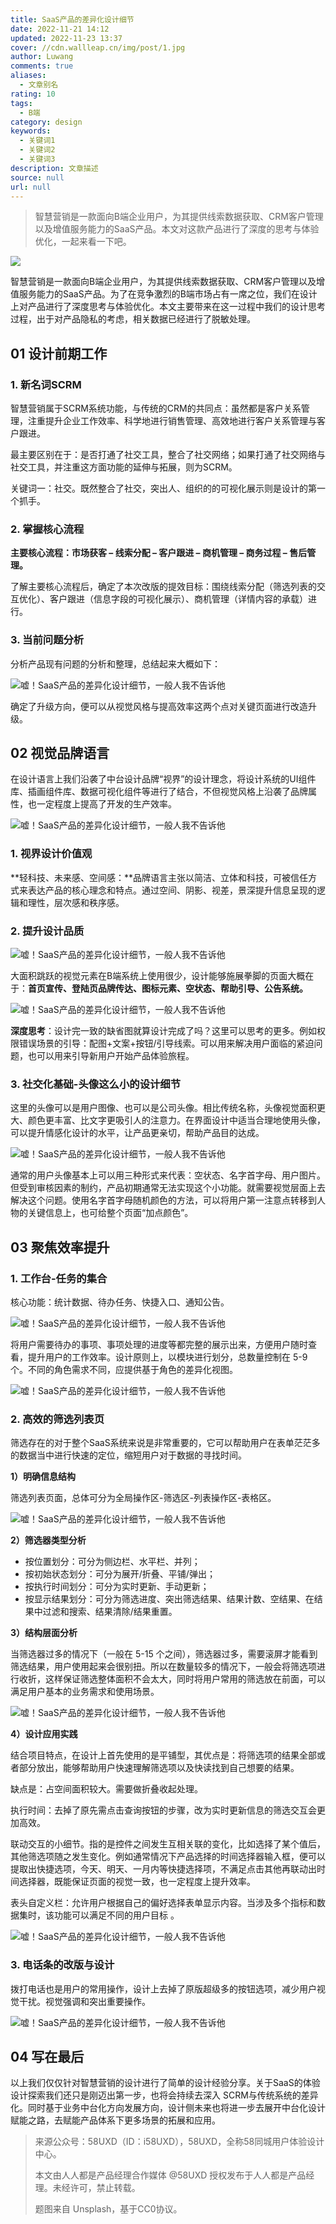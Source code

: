 ```yaml
---
title: SaaS产品的差异化设计细节
date: 2022-11-21 14:12
updated: 2022-11-23 13:37
cover: //cdn.wallleap.cn/img/post/1.jpg
author: Luwang
comments: true
aliases:
  - 文章别名
rating: 10
tags:
  - B端
category: design
keywords:
  - 关键词1
  - 关键词2
  - 关键词3
description: 文章描述
source: null
url: null
---
```


> 智慧营销是一款面向B端企业用户，为其提供线索数据获取、CRM客户管理以及增值服务能力的SaaS产品。本文对这款产品进行了深度的思考与体验优化，一起来看一下吧。

![](https://cdn.wallleap.cn/img/pic/illustrtion/202211211416852.png)

智慧营销是一款面向B端企业用户，为其提供线索数据获取、CRM客户管理以及增值服务能力的SaaS产品。为了在竞争激烈的B端市场占有一席之位，我们在设计上对产品进行了深度思考与体验优化。本文主要带来在这一过程中我们的设计思考过程，出于对产品隐私的考虑，相关数据已经进行了脱敏处理。

## 01 设计前期工作

### 1. 新名词SCRM

智慧营销属于SCRM系统功能，与传统的CRM的共同点：虽然都是客户关系管理，注重提升企业工作效率、科学地进行销售管理、高效地进行客户关系管理与客户跟进。

最主要区别在于：是否打通了社交工具，整合了社交网络；如果打通了社交网络与社交工具，并注重这方面功能的延伸与拓展，则为SCRM。

关键词一：社交。既然整合了社交，突出人、组织的的可视化展示则是设计的第一个抓手。

### 2. 掌握核心流程

**主要核心流程：市场获客 – 线索分配 – 客户跟进 – 商机管理 – 商务过程 – 售后管理。**

了解主要核心流程后，确定了本次改版的提效目标：围绕线索分配（筛选列表的交互优化）、客户跟进（信息字段的可视化展示）、商机管理（详情内容的承载）进行。

### 3. 当前问题分析

分析产品现有问题的分析和整理，总结起来大概如下：

![嘘！SaaS产品的差异化设计细节，一般人我不告诉他](https://cdn.wallleap.cn/img/pic/illustrtion/202211211416854.jpeg)

确定了升级方向，便可以从视觉风格与提高效率这两个点对关键页面进行改造升级。

## 02 视觉品牌语言

在设计语⾔上我们沿袭了中台设计品牌“视界”的设计理念，将设计系统的UI组件库、插画组件库、数据可视化组件等进行了结合，不但视觉风格上沿袭了品牌属性，也一定程度上提高了开发的生产效率。

![嘘！SaaS产品的差异化设计细节，一般人我不告诉他](https://cdn.wallleap.cn/img/pic/illustrtion/202211211416855.png)

### 1. 视界设计价值观

**轻科技、未来感、空间感：**品牌语言主张以简洁、立体和科技，可被信任方式来表达产品的核心理念和特点。通过空间、阴影、视差，景深提升信息呈现的逻辑和理性，层次感和秩序感。

### 2. 提升设计品质

![嘘！SaaS产品的差异化设计细节，一般人我不告诉他](https://cdn.wallleap.cn/img/pic/illustrtion/202211211416856.png)

大面积跳跃的视觉元素在B端系统上使用很少，设计能够施展拳脚的页面大概在于：**首页宣传、登陆页品牌传达、图标元素、空状态、帮助引导、公告系统。**

![嘘！SaaS产品的差异化设计细节，一般人我不告诉他](https://cdn.wallleap.cn/img/pic/illustrtion/202211211416857.jpeg)

**深度思考**：设计完一致的缺省图就算设计完成了吗？这里可以思考的更多。例如权限错误场景的引导：配图+文案+按钮/引导线索。可以用来解决用户面临的紧迫问题，也可以用来引导新用户开始产品体验旅程。

### 3. 社交化基础-头像这么小的设计细节

这里的头像可以是用户图像、也可以是公司头像。相比传统名称，头像视觉面积更大、颜色更丰富、比文字更吸引人的注意力。在界面设计中适当合理地使用头像，可以提升情感化设计的水平，让产品更亲切，帮助产品目的达成。

![嘘！SaaS产品的差异化设计细节，一般人我不告诉他](https://cdn.wallleap.cn/img/pic/illustrtion/202211211416858.png)

通常的用户头像基本上可以用三种形式来代表：空状态、名字首字母、用户图片。但受到审核因素的制约，产品初期通常无法实现这个小功能。就需要视觉层面上去解决这个问题。使用名字首字母随机颜色的方法，可以将用户第一注意点转移到人物的关键信息上，也可给整个页面“加点颜色”。

## 03 聚焦效率提升

### 1. 工作台-任务的集合

核心功能：统计数据、待办任务、快捷入口、通知公告。

![嘘！SaaS产品的差异化设计细节，一般人我不告诉他](https://cdn.wallleap.cn/img/pic/illustrtion/202211211416859.png)

将用户需要待办的事项、事项处理的进度等都完整的展示出来，方便用户随时查看，提升用户的工作效率。设计原则上，以模块进行划分，总数量控制在 5-9 个。不同的角色需求不同，应提供基于角色的差异化视图。

![嘘！SaaS产品的差异化设计细节，一般人我不告诉他](https://cdn.wallleap.cn/img/pic/illustrtion/202211211416860.jpeg)

### 2. 高效的筛选列表页

筛选存在的对于整个SaaS系统来说是非常重要的，它可以帮助用户在表单茫茫多的数据当中进行快速的定位，缩短用户对于数据的寻找时间。

**1）明确信息结构**

筛选列表页面，总体可分为全局操作区-筛选区-列表操作区-表格区。

![嘘！SaaS产品的差异化设计细节，一般人我不告诉他](https://cdn.wallleap.cn/img/pic/illustrtion/202211211416861.png)

**2）筛选器类型分析**

- 按位置划分：可分为侧边栏、水平栏、并列；
- 按初始状态划分：可分为展开/折叠、平铺/弹出；
- 按执行时间划分：可分为实时更新、手动更新；
- 按显示结果划分：可分为筛选进度、突出筛选结果、结果计数、空结果、在结果中过滤和搜索、结果清除/结果重置。

**3）结构层面分析**

当筛选器过多的情况下（一般在 5-15 个之间），筛选器过多，需要滚屏才能看到筛选结果，用户使用起来会很别扭。所以在数量较多的情况下，一般会将筛选项进行收折，这样保证筛选整体面积不会太大，同时将用户常用的筛选放在前面，可以满足用户基本的业务需求和使用场景。

![嘘！SaaS产品的差异化设计细节，一般人我不告诉他](https://cdn.wallleap.cn/img/pic/illustrtion/202211211416862.png)

**4）设计应用实践**

结合项目特点，在设计上首先使用的是平铺型，其优点是：将筛选项的结果全部或者部分放出，能够帮助用户快速理解筛选项以及快读找到自己想要的结果。

缺点是：占空间面积较大。需要做折叠收起处理。

执行时间：去掉了原先需点击查询按钮的步骤，改为实时更新信息的筛选交互会更加高效。

联动交互的小细节。指的是控件之间发生互相关联的变化，比如选择了某个值后，其他筛选项随之发生变化。例如通常情况下产品选择的时间选择器输入框，便可以提取出快捷选项，今天、明天、一月内等快捷选择项，不满足点击其他再联动出时间选择器，既能保证页面的视觉一致，也一定程度上提升效率。

表头自定义栏：允许用户根据自己的偏好选择表单显示内容。当涉及多个指标和数据集时，该功能可以满足不同的用户目标 。

![嘘！SaaS产品的差异化设计细节，一般人我不告诉他](https://cdn.wallleap.cn/img/pic/illustrtion/202211211416863.jpeg)

### 3. 电话条的改版与设计

拨打电话也是用户的常用操作，设计上去掉了原版超级多的按钮选项，减少用户视觉干扰。视觉强调和突出重要操作。

![嘘！SaaS产品的差异化设计细节，一般人我不告诉他](https://cdn.wallleap.cn/img/pic/illustrtion/202211211416864.jpeg)

## 04 写在最后

以上我们仅仅针对智慧营销的设计进行了简单的设计经验分享。关于SaaS的体验设计探索我们还只是刚迈出第一步，也将会持续去深入 SCRM与传统系统的差异化。同时基于业务中台化方向发展方向，设计侧未来也将进一步去展开中台化设计赋能之路，去赋能产品体系下更多场景的拓展和应用。

> 来源公众号：58UXD（ID：i58UXD），58UXD，全称58同城用户体验设计中心。
>
> 本文由人人都是产品经理合作媒体 @58UXD 授权发布于人人都是产品经理。未经许可，禁止转载。
>
> 题图来自 Unsplash，基于CC0协议。
